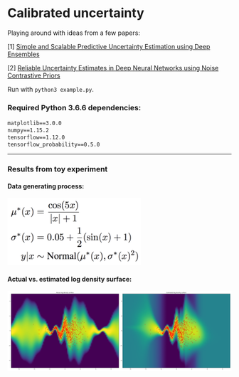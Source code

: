 # Calibrated uncertainty
Playing around with ideas from a few papers:

[1] [Simple and Scalable Predictive Uncertainty Estimation using Deep Ensembles](https://arxiv.org/pdf/1612.01474.pdf)

[2] [Reliable Uncertainty Estimates in Deep Neural Networks using Noise Contrastive Priors](https://arxiv.org/pdf/1807.09289v2.pdf)

Run with `python3 example.py`.

### Required Python 3.6.6 dependencies:
```
matplotlib==3.0.0
numpy==1.15.2
tensorflow==1.12.0
tensorflow_probability==0.5.0
```

---------

### Results from toy experiment

#### Data generating process:

<img src="https://github.com/apedawi-cs/Calibrated-uncertainty/blob/master/dgp.png" width="300">

#### Actual vs. estimated log density surface:

<img src="https://github.com/apedawi-cs/Calibrated-uncertainty/blob/master/log_density.png">
